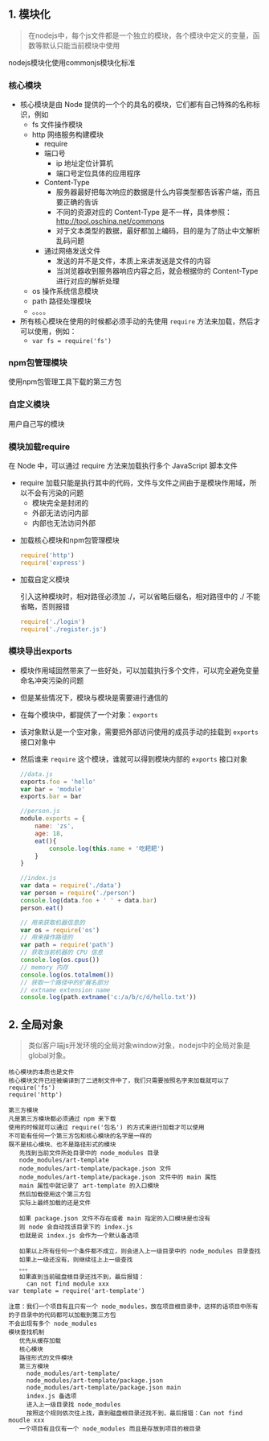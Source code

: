 ## 1.  模块化

> 在nodejs中，每个js文件都是一个独立的模块，各个模块中定义的变量，函数等默认只能当前模块中使用

nodejs模块化使用commonjs模块化标准

### 核心模块

- 核心模块是由 Node 提供的一个个的具名的模块，它们都有自己特殊的名称标识，例如
  - fs 文件操作模块
  - http 网络服务构建模块
    - require
    - 端口号
      - ip 地址定位计算机
      - 端口号定位具体的应用程序
    - Content-Type
      - 服务器最好把每次响应的数据是什么内容类型都告诉客户端，而且要正确的告诉
      - 不同的资源对应的 Content-Type 是不一样，具体参照：http://tool.oschina.net/commons
      - 对于文本类型的数据，最好都加上编码，目的是为了防止中文解析乱码问题
    - 通过网络发送文件
      - 发送的并不是文件，本质上来讲发送是文件的内容
      - 当浏览器收到服务器响应内容之后，就会根据你的 Content-Type 进行对应的解析处理
  - os 操作系统信息模块
  - path 路径处理模块
  - 。。。。
- 所有核心模块在使用的时候都必须手动的先使用 `require` 方法来加载，然后才可以使用，例如：
  - `var fs = require('fs')`

### npm包管理模块

使用npm包管理工具下载的第三方包

### 自定义模块

用户自己写的模块

### 模块加载require

在 Node 中，可以通过 require 方法来加载执行多个 JavaScript 脚本文件

- require 加载只能是执行其中的代码，文件与文件之间由于是模块作用域，所以不会有污染的问题
  - 模块完全是封闭的
  - 外部无法访问内部
  - 内部也无法访问外部

+ 加载核心模块和npm包管理模块

  ```javascript
  require('http')
  require('express')
  ```

+ 加载自定义模块

  引入这种模块时，相对路径必须加 ./，可以省略后缀名，相对路径中的 ./ 不能省略，否则报错

  ```javascript
  require('./login')
  require('./register.js')
  ```


### 模块导出exports

- 模块作用域固然带来了一些好处，可以加载执行多个文件，可以完全避免变量命名冲突污染的问题
- 但是某些情况下，模块与模块是需要进行通信的
- 在每个模块中，都提供了一个对象：`exports`
- 该对象默认是一个空对象，需要把外部访问使用的成员手动的挂载到 `exports` 接口对象中

- 然后谁来 `require` 这个模块，谁就可以得到模块内部的 `exports` 接口对象

  ```javascript
  //data.js
  exports.foo = 'hello'
  var bar = 'module'
  exports.bar = bar
  ```

  ```javascript
  //person.js
  module.exports = {
      name: 'zs',
      age: 18,
      eat(){
          console.log(this.name + '吃耙耙')
      }
  }
  ```

  ```javascript
  //index.js
  var data = require('./data')
  var person = require('./person')
  console.log(data.foo + ' ' + data.bar)
  person.eat()
  
  // 用来获取机器信息的
  var os = require('os')
  // 用来操作路径的
  var path = require('path')
  // 获取当前机器的 CPU 信息
  console.log(os.cpus())
  // memory 内存
  console.log(os.totalmem())
  // 获取一个路径中的扩展名部分
  // extname extension name
  console.log(path.extname('c:/a/b/c/d/hello.txt'))
  ```

## 2.  全局对象

> 类似客户端js开发环境的全局对象window对象，nodejs中的全局对象是global对象。



```
核心模块的本质也是文件
核心模块文件已经被编译到了二进制文件中了，我们只需要按照名字来加载就可以了
require('fs')
require('http')

第三方模块
凡是第三方模块都必须通过 npm 来下载
使用的时候就可以通过 require('包名') 的方式来进行加载才可以使用
不可能有任何一个第三方包和核心模块的名字是一样的
既不是核心模块、也不是路径形式的模块
   先找到当前文件所处目录中的 node_modules 目录
   node_modules/art-template
   node_modules/art-template/package.json 文件
   node_modules/art-template/package.json 文件中的 main 属性
   main 属性中就记录了 art-template 的入口模块
   然后加载使用这个第三方包
   实际上最终加载的还是文件

   如果 package.json 文件不存在或者 main 指定的入口模块是也没有
   则 node 会自动找该目录下的 index.js
   也就是说 index.js 会作为一个默认备选项

   如果以上所有任何一个条件都不成立，则会进入上一级目录中的 node_modules 目录查找
   如果上一级还没有，则继续往上上一级查找
   。。。
   如果直到当前磁盘根目录还找不到，最后报错：
     can not find module xxx
var template = require('art-template')

注意：我们一个项目有且只有一个 node_modules，放在项目根目录中，这样的话项目中所有的子目录中的代码都可以加载到第三方包
不会出现有多个 node_modules
模块查找机制
   优先从缓存加载
   核心模块
   路径形式的文件模块
   第三方模块
     node_modules/art-template/
     node_modules/art-template/package.json
     node_modules/art-template/package.json main
     index.js 备选项
     进入上一级目录找 node_modules
     按照这个规则依次往上找，直到磁盘根目录还找不到，最后报错：Can not find moudle xxx
   一个项目有且仅有一个 node_modules 而且是存放到项目的根目录
```
